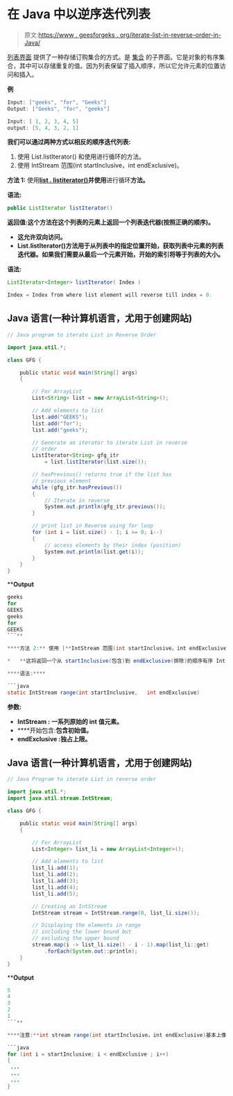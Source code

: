 # 在 Java 中以逆序迭代列表

> 原文:[https://www . geesforgeks . org/iterate-list-in-reverse-order-in-Java/](https://www.geeksforgeeks.org/iterate-list-in-reverse-order-in-java/)

[列表界面](https://www.geeksforgeeks.org/list-interface-java-examples/) 提供了一种存储订购集合的方式。是 [集合](https://www.geeksforgeeks.org/collections-in-java-2/) 的子界面。它是对象的有序集合，其中可以存储重复的值。因为列表保留了插入顺序，所以它允许元素的位置访问和插入。

**例**

```java
Input: ["geeks", "for", "Geeks"]
Output: ["Geeks", "for", "geeks"]

Input: [ 1, 2, 3, 4, 5]
output: [5, 4, 3, 2, 1]
```

**我们可以通过两种方式以相反的顺序迭代列表:**

1.  使用 List.listIterator() 和使用进行循环的方法。
2.  使用 IntStream 范围(int startInclusive，int endExclusive)。

**方法 1:** 使用[**list . listiterator()**](https://www.geeksforgeeks.org/arraylist-listiterator-method-in-java-with-examples/)**并使用**进行循环**方法。**

****语法:****

```java
public ListIterator listIterator()
```

****返回值:**这个方法在这个列表的元素上返回一个**列表迭代器**(按照正确的顺序)。**

*   **这允许双向访问。**
*   **List.listIterator()方法用于从列表中的指定位置开始，获取列表中元素的列表迭代器。如果我们需要从最后一个元素开始，开始的索引将等于列表的大小。**

****语法:****

```java
ListIterator<Integer> listIterator( Index )

Index = Index from where list element will reverse till index = 0.
```

## **Java 语言(一种计算机语言，尤用于创建网站)**

```java
// Java program to iterate List in Reverse Order

import java.util.*;

class GFG {

    public static void main(String[] args)
    {

        // For ArrayList
        List<String> list = new ArrayList<String>();

        // Add elements to list
        list.add("GEEKS");
        list.add("for");
        list.add("geeks");

        // Generate an iterator to iterate List in reverse
        // order
        ListIterator<String> gfg_itr
            = list.listIterator(list.size());

        // hasPrevious() returns true if the list has
        // previous element
        while (gfg_itr.hasPrevious()) 
        {
            // Iterate in reverse
            System.out.println(gfg_itr.previous());
        }

        // print list in Reverse using for loop
        for (int i = list.size() - 1; i >= 0; i--)
        {
            // access elements by their index (position)
            System.out.println(list.get(i));
        }
    }
}
```

****Output**

```java
geeks
for
GEEKS
geeks
for
GEEKS
```** 

****方法 2:** 使用 [**IntStream 范围(int startInclusive，int endExclusive)**](https://www.geeksforgeeks.org/intstream-range-java/)**

*   **这将返回一个从 startInclusive(包含)到 endExclusive(排除)的顺序有序 IntStream，增量为 1。它可以正确处理溢出。**

****语法:****

```java
static IntStream range(int startInclusive,   int endExclusive)
```

****参数:****

*   ****IntStream :** 一系列原始的 int 值元素。**
*   ****开始包含:**包含初始值。**
*   ****endExclusive** :独占上限。**

## **Java 语言(一种计算机语言，尤用于创建网站)**

```java
// Java Program to iterate List in reverse order

import java.util.*;
import java.util.stream.IntStream;

class GFG {

    public static void main(String[] args)
    {

        // For ArrayList
        List<Integer> list_li = new ArrayList<Integer>();

        // Add elements to list
        list_li.add(1);
        list_li.add(2);
        list_li.add(3);
        list_li.add(4);
        list_li.add(5);

        // Creating an IntStream
        IntStream stream = IntStream.range(0, list_li.size());

        // Displaying the elements in range
        // including the lower bound but
        // excluding the upper bound
        stream.map(i -> list_li.size() - i - 1).map(list_li::get)
            .forEach(System.out::println);
    }
}
```

****Output**

```java
5
4
3
2
1
```** 

****注意:**int stream range(int startInclusive，int endExclusive)基本上像 for 循环一样工作。递增值的等价序列可以按如下顺序产生:**

```java
for (int i = startInclusive; i < endExclusive ; i++) 
{
 ...
 ...
 ...
}
```